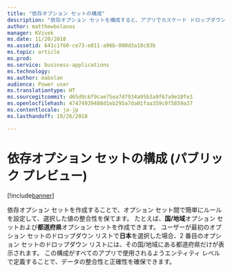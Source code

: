 ```yaml
---
title: "依存オプション セットの構成"
description: "依存オプション セットを構成すると、アプリでカスケード ドロップダウンを提供し、ドロップダウン間で簡単なデータ検証を行えます。"
author: matthewbolanos
manager: KVivek
ms.date: 11/20/2018
ms.assetid: 641c1f60-ce73-e811-a96b-000d3a18c83b
ms.topic: article
ms.prod: 
ms.service: business-applications
ms.technology: 
ms.author: mabolan
audience: Power user
ms.translationtype: HT
ms.sourcegitcommit: d65d9c6f9cae75ea7d7934a95b3a9f67a9e10fe3
ms.openlocfilehash: 47474939488d1eb295a7da01faa359c0f5859a37
ms.contentlocale: ja-jp
ms.lasthandoff: 10/26/2018

---
```

# <a name="configure-dependent-option-sets-public-preview"></a>依存オプション セットの構成 (パブリック プレビュー)


[!include[banner](../../includes/banner.md)]

依存オプション セットを作成することで、オプション セット間で簡単にルールを設定して、選択した値の整合性を保てます。 たとえば、**国/地域**オプション セットおよび**都道府県**オプション セットを作成できます。 ユーザーが最初のオプション セットのドロップダウン リストで**日本**を選択した場合、2 番目のオプション セットのドロップダウン リストには、その国/地域にある都道府県だけが表示されます。 この構成がすべてのアプリで使用されるようエンティティ レベルで定義することで、データの整合性と正確性を確保できます。

